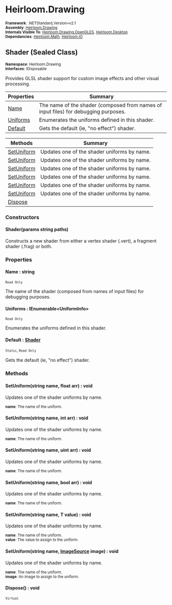 # Heirloom.Drawing

<small>**Framework**: .NETStandard,Version=v2.1</small>  
<small>**Assembly**: [Heirloom.Drawing](../Heirloom.Drawing/Heirloom.Drawing.md)</small>  
<small>**Internals Visible To**: [Heirloom.Drawing.OpenGLES](../Heirloom.Drawing.OpenGLES/Heirloom.Drawing.OpenGLES.md), [Heirloom.Desktop](../Heirloom.Desktop/Heirloom.Desktop.md)</small>  
<small>**Dependancies**: [Heirloom.Math](../Heirloom.Math/Heirloom.Math.md), [Heirloom.IO](../Heirloom.IO/Heirloom.IO.md)</small>  

## Shader (Sealed Class)
<small>**Namespace**: Heirloom.Drawing</sub></small>  
<small>**Interfaces**: IDisposable</small>  

Provides GLSL shader support for custom image effects and other visual processing.

| Properties | Summary |
|------------|---------|
| [Name](#NAM5943D12B) | The name of the shader (composed from names of input files) for debugging purposes. |
| [Uniforms](#UNI9C71E6B7) | Enumerates the uniforms defined in this shader. |
| [Default](#DEFCF6EDD47) | Gets the default (ie, "no effect") shader. |

| Methods | Summary |
|---------|---------|
| [SetUniform](#SET888E387E) | Updates one of the shader uniforms by name. |
| [SetUniform](#SET62D3E459) | Updates one of the shader uniforms by name. |
| [SetUniform](#SET7BB5BD90) | Updates one of the shader uniforms by name. |
| [SetUniform](#SET5E636ABC) | Updates one of the shader uniforms by name. |
| [SetUniform<T>](#SETB88E5AFC) | Updates one of the shader uniforms by name. |
| [SetUniform](#SETDB9B094B) | Updates one of the shader uniforms by name. |
| [Dispose](#DIS4E62D250) |  |

### Constructors

#### Shader(params string paths)

Constructs a new shader from either a vertex shader (.vert), a fragment shader (.frag) or both.

### Properties

#### <a name="NAM5943D12B"></a>Name : string

<small>`Read Only`</small>

The name of the shader (composed from names of input files) for debugging purposes.

#### <a name="UNI9C71E6B7"></a>Uniforms : IEnumerable\<UniformInfo>

<small>`Read Only`</small>

Enumerates the uniforms defined in this shader.

#### <a name="DEFCF6EDD47"></a>Default : [Shader](Heirloom.Drawing.Shader.md)

<small>`Static`, `Read Only`</small>

Gets the default (ie, "no effect") shader.

### Methods

#### <a name="SET888E387E"></a>SetUniform(string name, float arr) : void


Updates one of the shader uniforms by name.

<small>**name**: <param name="name">The name of the uniform.</param>  
</small>

#### <a name="SET62D3E459"></a>SetUniform(string name, int arr) : void


Updates one of the shader uniforms by name.

<small>**name**: <param name="name">The name of the uniform.</param>  
</small>

#### <a name="SET7BB5BD90"></a>SetUniform(string name, uint arr) : void


Updates one of the shader uniforms by name.

<small>**name**: <param name="name">The name of the uniform.</param>  
</small>

#### <a name="SET5E636ABC"></a>SetUniform(string name, bool arr) : void


Updates one of the shader uniforms by name.

<small>**name**: <param name="name">The name of the uniform.</param>  
</small>

#### <a name="SETB88E5AFC"></a>SetUniform<T>(string name, T value) : void


Updates one of the shader uniforms by name.

<small>**name**: <param name="name">The name of the uniform.</param>  
</small>
<small>**value**: <param name="value">The value to assign to the uniform.</param>  
</small>

#### <a name="SETDB9B094B"></a>SetUniform(string name, [ImageSource](Heirloom.Drawing.ImageSource.md) image) : void


Updates one of the shader uniforms by name.

<small>**name**: <param name="name">The name of the uniform.</param>  
</small>
<small>**image**: <param name="image">An image to assign to the uniform.</param>  
</small>

#### <a name="DIS4E62D250"></a>Dispose() : void

<small>`Virtual`</small>


